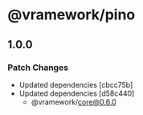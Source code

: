 # @vramework/pino

## 1.0.0

### Patch Changes

- Updated dependencies [cbcc75b]
- Updated dependencies [d58c440]
  - @vramework/core@0.6.0
